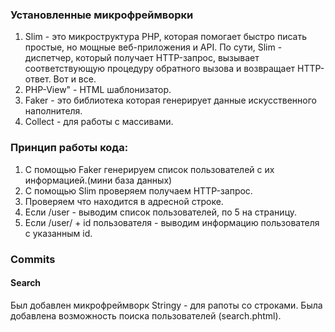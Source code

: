 ### Установленные микрофреймворки
1. Slim - это микроструктура PHP, которая помогает быстро писать простые, но мощные веб-приложения и API. По сути, Slim - диспетчер, который получает HTTP-запрос, вызывает соответствующую процедуру обратного вызова и возвращает HTTP-ответ. Вот и все.
2. PHP-View" - HTML шаблонизатор.
3. Faker - это библиотека которая генерирует данные искусственного наполнителя.
4. Collect - для работы с массивами. 

### Принцип работы кода:
1. С помощью Faker генерируем список пользователей с их информацией.(мини база данных)
2. С помощью Slim проверяем получаем HTTP-запрос.
3. Проверяем что находится в адресной строке.
4. Если /user - выводим список пользователей, по 5 на страницу.
5. Если /user/ + id пользователя - выводим информацию пользователя с указанным id.


### Commits

#### Search
Был добавлен микрофреймворк Stringy - для рапоты со строками.
Была добавлена возможность поиска пользователей (search.phtml).

